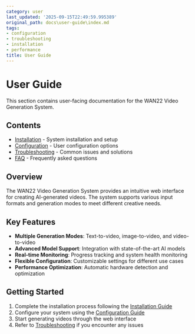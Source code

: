 ```yaml
---
category: user
last_updated: '2025-09-15T22:49:59.995389'
original_path: docs\user-guide\index.md
tags:
- configuration
- troubleshooting
- installation
- performance
title: User Guide
---
```


# User Guide

This section contains user-facing documentation for the WAN22 Video Generation System.

## Contents

- [Installation](installation.md) - System installation and setup
- [Configuration](configuration.md) - User configuration options
- [Troubleshooting](troubleshooting.md) - Common issues and solutions
- [FAQ](faq.md) - Frequently asked questions

## Overview

The WAN22 Video Generation System provides an intuitive web interface for creating AI-generated videos. The system supports various input formats and generation modes to meet different creative needs.

## Key Features

- **Multiple Generation Modes**: Text-to-video, image-to-video, and video-to-video
- **Advanced Model Support**: Integration with state-of-the-art AI models
- **Real-time Monitoring**: Progress tracking and system health monitoring
- **Flexible Configuration**: Customizable settings for different use cases
- **Performance Optimization**: Automatic hardware detection and optimization

## Getting Started

1. Complete the installation process following the [Installation Guide](installation.md)
2. Configure your system using the [Configuration Guide](configuration.md)
3. Start generating videos through the web interface
4. Refer to [Troubleshooting](troubleshooting.md) if you encounter any issues
